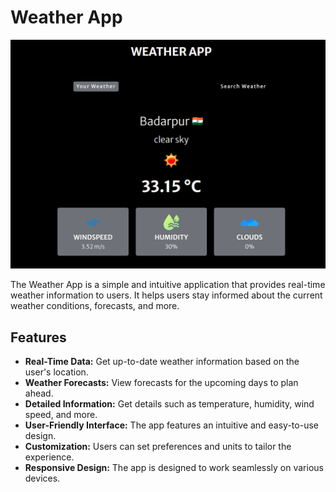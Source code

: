 # Weather App

![Screenshot 1](./screenshot/Screenshot%202023-08-30%20123827.png)

The Weather App is a simple and intuitive application that provides real-time weather information to users. It helps users stay informed about the current weather conditions, forecasts, and more.

## Features

- **Real-Time Data:** Get up-to-date weather information based on the user's location.
- **Weather Forecasts:** View forecasts for the upcoming days to plan ahead.
- **Detailed Information:** Get details such as temperature, humidity, wind speed, and more.
- **User-Friendly Interface:** The app features an intuitive and easy-to-use design.
- **Customization:** Users can set preferences and units to tailor the experience.
- **Responsive Design:** The app is designed to work seamlessly on various devices.
